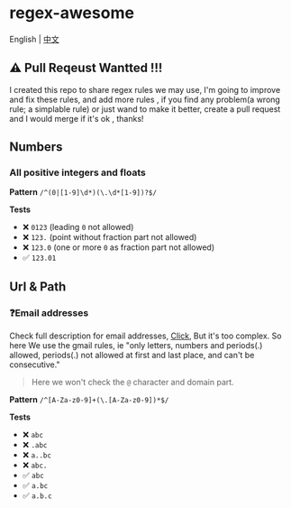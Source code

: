 # regex-awesome

English | [中文](./README_zh-CN.md)

## ⚠️ Pull Reqeust Wantted !!!

I created this repo to share regex rules we may use, I'm going to improve and fix these rules, and add more rules , if you find any
problem(a wrong rule; a simplable rule) or just wand to make it better, create a pull request and I would merge if it's ok
, thanks!

## Numbers

### All positive integers and floats

**Pattern** `/^(0|[1-9]\d*)(\.\d*[1-9])?$/`

**Tests**

- ❌ `0123` (leading `0` not allowed)
- ❌ `123.` (point without fraction part not allowed)
- ❌ `123.0` (one or more `0` as fraction part not allowed)
- ✅ `123.01`

## Url & Path

### ❓Email addresses

Check full description for email addresses, [Click](https://en.wikipedia.org/wiki/Email_address), But it's too complex. So here We
use the gmail rules, ie "only letters, numbers and periods(.) allowed, periods(.) not allowed at first and last place, and can't be consecutive."

> Here we won't check the `@` character and domain part.

**Pattern** `/^[A-Za-z0-9]+(\.[A-Za-z0-9])*$/`

**Tests**

- ❌ `abc`
- ❌ `.abc`
- ❌ `a..bc`
- ❌ `abc.`
- ✅ `abc`
- ✅ `a.bc`
- ✅ `a.b.c`
